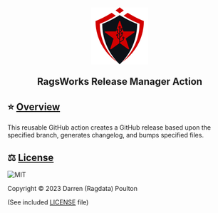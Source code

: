 <h2 align="center">

<img height="128" src="https://raw.githubusercontent.com/Ragdata/media/master/project/ragsworks/logo/RagsWorks-256.png" alt="Ragdata" />

<a name="top">RagsWorks Release Manager Action</a>

</h2>

## ⭐ [Overview](#top)

This reusable GitHub action creates a GitHub release based upon the specified branch, generates changelog, and bumps specified files.

## ⚖️ [License](#top)

![MIT](https://img.shields.io/badge/License-MIT-gold?style=for-the-badge)

Copyright © 2023 Darren (Ragdata) Poulton

(See included [LICENSE](LICENSE) file)
